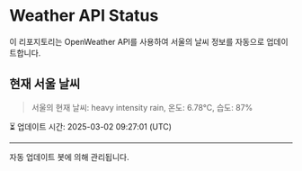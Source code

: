 
# Weather API Status

이 리포지토리는 OpenWeather API를 사용하여 서울의 날씨 정보를 자동으로 업데이트합니다.

## 현재 서울 날씨
> 서울의 현재 날씨: heavy intensity rain, 온도: 6.78°C, 습도: 87%

⏳ 업데이트 시간: 2025-03-02 09:27:01 (UTC)

---
자동 업데이트 봇에 의해 관리됩니다.
